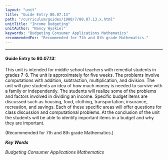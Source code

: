 ```yaml
---
layout: "unit"
title: "Guide Entry 80.07.13"
path: "/curriculum/guides/1980/7/80.07.13.x.html"
unitTitle: "Income Budgeting"
unitAuthor: "Nancy Wyskiel"
keywords: "Budgeting Consumer Applications Mathematics"
recommendedFor: "Recommended for 7th and 8th grade Mathematics."
---
```

<body>
<hr/>
 <h4>
  Guide Entry to 80.07.13:
 </h4>
 This unit is intended for middle school teachers with remedial students in grades 7-8.  The unit is approximately for five weeks. The problems involve computations with addition, subtraction, multiplication, and division.  The unit will give students an idea of how much money is needed to survive with a family or independently. The students will realize some of the problems and factors involved in dividing an income.  Specific budget items are discussed such as housing, food, clothing, transportation, insurance, recreation, and savings.  Each of these specific areas will offer questions for class discussion and computational problems.  At the conclusion of the unit the students will be able to identify important items in a budget and why they are important.
 <p>
  (Recommended for 7th and 8th grade Mathematics.)
 </p>
<p>
  <b>
   <i>
    Key Words
   </i>
  </b>
  <br/>
 </p>
 <p>
  <i>
   Budgeting Consumer Applications Mathematics
  </i>
 </p>

</body>
